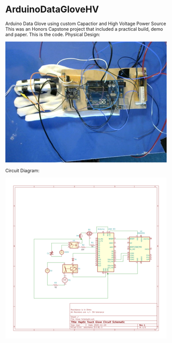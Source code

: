 # ArduinoDataGloveHV
Arduino Data Glove using custom Capactior and High Voltage Power Source
This was an Honors Capstone project that included a practical build, demo and paper.  This is the code.
Physical Design:

![](./Additional_Information/Haptic_Glove_physical.jpg)

Circuit Diagram:

![](./Additional_Information/Glove_Schematic.png "Circuit Diagram")